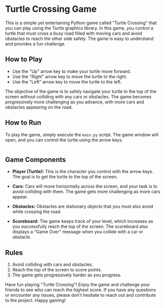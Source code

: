 # Turtle Crossing Game

This is a simple yet entertaining Python game called "Turtle Crossing" that you can play using the Turtle graphics library. In this game, you control a turtle that must cross a busy road filled with moving cars and avoid obstacles to reach the other side safely. The game is easy to understand and provides a fun challenge.

## How to Play

- Use the "Up" arrow key to make your turtle move forward.
- Use the "Right" arrow key to move the turtle to the right.
- Use the "Left" arrow key to move the turtle to the left.

The objective of the game is to safely navigate your turtle to the top of the screen without colliding with any cars or obstacles. The game becomes progressively more challenging as you advance, with more cars and obstacles appearing on the road.

## How to Run

To play the game, simply execute the `main.py` script. The game window will open, and you can control the turtle using the arrow keys.

```bash python main.py
```

## Game Components

- **Player (Turtle):** This is the character you control with the arrow keys. The goal is to get the turtle to the top of the screen.

- **Cars:** Cars will move horizontally across the screen, and your task is to avoid colliding with them. The game gets more challenging as more cars appear.

- **Obstacles:** Obstacles are stationary objects that you must also avoid while crossing the road.

- **Scoreboard:** The game keeps track of your level, which increases as you successfully reach the top of the screen. The scoreboard also displays a "Game Over" message when you collide with a car or obstacle.

## Rules

1. Avoid colliding with cars and obstacles.
2. Reach the top of the screen to score points.
3. The game gets progressively harder as you progress.


Have fun playing "Turtle Crossing"! Enjoy the game and challenge your friends to see who can reach the highest score. If you have any questions or encounter any issues, please don't hesitate to reach out and contribute to the project. Happy gaming!
